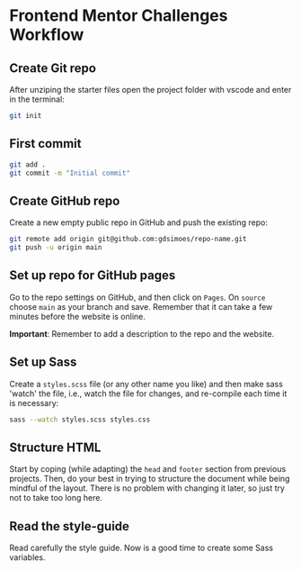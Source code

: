 # Frontend Mentor Challenges Workflow

## Create Git repo

After unziping the starter files open the project folder with vscode and enter in the terminal:

```bash
git init
```

## First commit

```bash
git add .
git commit -m "Initial commit"
```

## Create GitHub repo

Create a new empty public repo in GitHub and push the existing repo:

```bash
git remote add origin git@github.com:gdsimoes/repo-name.git
git push -u origin main
```

## Set up repo for GitHub pages

Go to the repo settings on GitHub, and then click on `Pages`. On `source` choose `main` as your branch and save. Remember that it can take a few minutes before the website is online.

**Important**: Remember to add a description to the repo and the website.

## Set up Sass

Create a `styles.scss` file (or any other name you like) and then make sass 'watch' the file, i.e., watch the file for changes, and re-compile each time it is necessary:

```bash
sass --watch styles.scss styles.css
```

## Structure HTML

Start by coping (while adapting) the `head` and `footer` section from previous projects. Then, do your best in trying to structure the document while being mindful of the layout. There is no problem with changing it later, so just try not to take too long here.

## Read the style-guide

Read carefully the style guide. Now is a good time to create some Sass variables.
